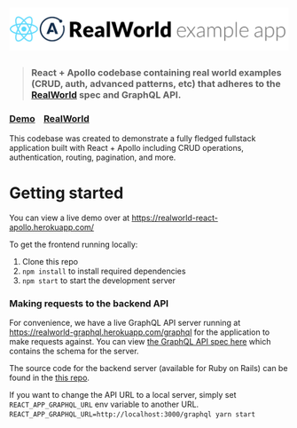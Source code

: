 # ![RealWorld Example App](logo.png)

> ### React + Apollo codebase containing real world examples (CRUD, auth, advanced patterns, etc) that adheres to the [RealWorld](https://github.com/gothinkster/realworld) spec and GraphQL API.

### [Demo](https://realworld-react-apollo.herokuapp.com/)&nbsp;&nbsp;&nbsp;&nbsp;[RealWorld](https://github.com/gothinkster/realworld)

This codebase was created to demonstrate a fully fledged fullstack application built with React + Apollo including CRUD operations, authentication, routing, pagination, and more.

# Getting started

You can view a live demo over at https://realworld-react-apollo.herokuapp.com/

To get the frontend running locally:

1. Clone this repo
2. `npm install` to install required dependencies
3. `npm start` to start the development server

### Making requests to the backend API

For convenience, we have a live GraphQL API server running at https://realworld-graphql.herokuapp.com/graphql for the application to make requests against. You can view [the GraphQL API spec here](https://github.com/dostu/rails-graphql-realworld-example-app/blob/master/GRAPHQL_API_SPEC.md) which contains the schema for the server.

The source code for the backend server (available for Ruby on Rails) can be found in the [this repo](https://github.com/dostu/rails-graphql-realworld-example-app).

If you want to change the API URL to a local server, simply set `REACT_APP_GRAPHQL_URL` env variable to another URL.
`REACT_APP_GRAPHQL_URL=http://localhost:3000/graphql yarn start`

